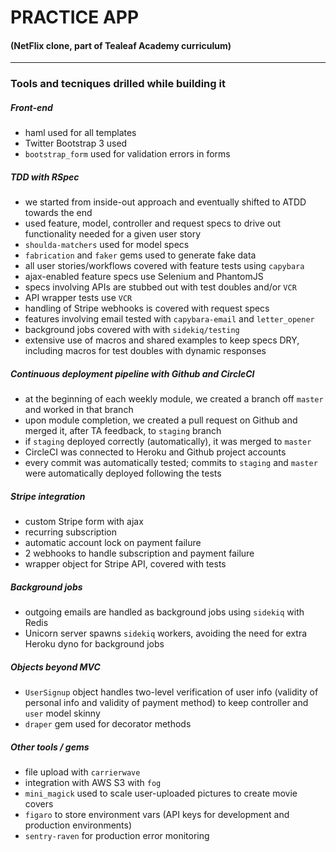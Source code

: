 # PRACTICE APP
#### (NetFlix clone, part of Tealeaf Academy curriculum)

<hr>

### Tools and tecniques drilled while building it


##### Front-end

- haml used for all templates
- Twitter Bootstrap 3 used
- `bootstrap_form` used for validation errors in forms


##### TDD with RSpec

- we started from inside-out approach and eventually shifted to ATDD towards the end
- used feature, model, controller and request specs to drive out functionality needed for a given user story
- `shoulda-matchers` used for model specs
- `fabrication` and `faker` gems used to generate fake data
- all user stories/workflows covered with feature tests using `capybara`
- ajax-enabled feature specs use Selenium and PhantomJS
- specs involving APIs are stubbed out with test doubles and/or `VCR`
- API wrapper tests use `VCR`
- handling of Stripe webhooks is covered with request specs
- features involving email tested with `capybara-email` and `letter_opener`
- background jobs covered with with `sidekiq/testing`
- extensive use of macros and shared examples to keep specs DRY, including macros for test doubles with dynamic responses


##### Continuous deployment pipeline with Github and CircleCI

- at the beginning of each weekly module, we created a branch off `master` and worked in that branch
- upon module completion, we created a pull request on Github and merged it, after TA feedback, to `staging` branch
- if `staging` deployed correctly (automatically), it was merged to `master`
- CircleCI was connected to Heroku and Github project accounts
- every commit was automatically tested; commits to `staging` and `master` were  automatically deployed following the tests

##### Stripe integration

-   custom Stripe form with ajax
-   recurring subscription
-   automatic account lock on payment failure
-   2 webhooks to handle subscription and payment failure
-   wrapper object for Stripe API, covered with tests


##### Background jobs

- outgoing emails are handled as background jobs using `sidekiq` with Redis
- Unicorn server spawns `sidekiq` workers, avoiding the need for extra Heroku dyno for background jobs


##### Objects beyond MVC

- `UserSignup` object handles two-level verification of user info (validity of personal info and validity of payment method) to keep controller and `user` model skinny
- `draper` gem used for decorator methods


##### Other tools / gems

- file upload with `carrierwave`
- integration with AWS S3 with `fog`
- `mini_magick` used to scale user-uploaded pictures to create movie covers
- `figaro` to store environment vars (API keys for development and production environments)
- `sentry-raven` for production error monitoring